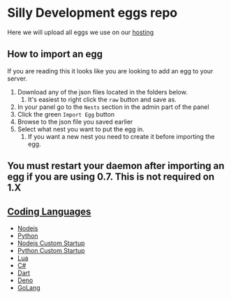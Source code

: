 # Silly Development eggs repo

Here we will upload all eggs we use on our [hosting](https://sillydev.co.uk)

## How to import an egg

If you are reading this it looks like you are looking to add an egg to your server.

1. Download any of the json files located in the folders below.
   1. It's easiest to right click the `raw` button and save as.
2. In your panel go to the `Nests` section in the admin part of the panel
3. Click the green `Import Egg` button
4. Browse to the json file you saved earlier
5. Select what nest you want to put the egg in.
   1. If you want a new nest you need to create it before importing the egg.

## You must restart your daemon after importing an egg if you are using 0.7. This is not required on 1.X

## [Coding Languages](/Coding%20Languages)

* [Nodejs](/Coding%20Languages/Nodejs.json)
* [Python](/Coding%20Languages/Python.json)
* [Nodejs Custom Startup](/Coding%20Languages/Nodejs%20Custom%20Startup.json)
* [Python Custom Startup](/Coding%20Languages/Python%20Custom%20Startup.json)
* [Lua](/Coding%20Languages/Lua.json)
* [C#](/Coding%20Languages/C%23.json)
* [Dart](/Coding%20Languages/Dart.json)
* [Deno](/Coding%20Languages/Deno.json)
* [GoLang](/Coding%20Languages/GoLang.json)
